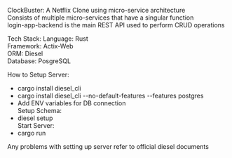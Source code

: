 ClockBuster:
A Netflix Clone using micro-service architecture<br />
Consists of multiple micro-services that have a singular function<br />
login-app-backend is the main REST API used to perform CRUD operations<br />

Tech Stack:
Language: Rust<br />
Framework: Actix-Web<br />
ORM: Diesel<br />
Database: PosgreSQL<br />

How to Setup Server:<br />
- cargo install diesel_cli
- cargo install diesel_cli --no-default-features --features postgres
- Add ENV variables for DB connection<br />
Setup Schema:<br />
- diesel setup<br />
Start Server:<br />
- cargo run

Any problems with setting up server refer to official diesel documents